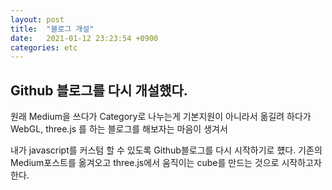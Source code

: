 ```yaml
---
layout: post
title:  "블로그 개설"
date:   2021-01-12 23:23:54 +0900
categories: etc
---
```


<h2>Github 블로그를 다시 개설했다.</h2>
원래 Medium을 쓰다가 Category로 나누는게 기본지원이 아니라서 옮길려 하다가
WebGL, three.js 를 하는 블로그를 해보자는 마음이 생겨서

내가 javascript를 커스텀 할 수 있도록 Github블로그를 다시 시작하기로 헀다.
기존의 Medium포스트를 옮겨오고 three.js에서 움직이는 cube를 만드는 것으로 시작하고자 한다.
